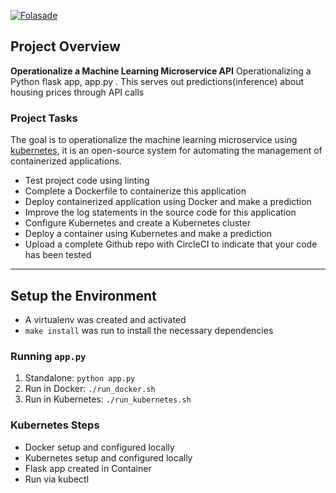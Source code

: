 [![Folasade](https://circleci.com/gh/Folasade/Machine-Learning-Microservice-API/tree/new_branch.svg?style=svg)](https://circleci.com/gh/Folasade/Machine-Learning-Microservice-API/tree/new_branch)

## Project Overview
**Operationalize a Machine Learning Microservice API**
Operationalizing a Python flask app, app.py . This serves out predictions(inference) about housing prices through API calls


### Project Tasks

The goal is to operationalize the machine learning microservice using [kubernetes](https://kubernetes.io/), it is an open-source system for automating the management of containerized applications.

* Test project code using linting
* Complete a Dockerfile to containerize this application
* Deploy containerized application using Docker and make a prediction
* Improve the log statements in the source code for this application
* Configure Kubernetes and create a Kubernetes cluster
* Deploy a container using Kubernetes and make a prediction
* Upload a complete Github repo with CircleCI to indicate that your code has been tested

---

## Setup the Environment

* A virtualenv was created and activated
* `make install` was run to install the necessary dependencies

### Running `app.py`

1. Standalone:  `python app.py`
2. Run in Docker:  `./run_docker.sh`
3. Run in Kubernetes:  `./run_kubernetes.sh`

### Kubernetes Steps

* Docker setup and configured locally
* Kubernetes setup and configured locally
* Flask app created in Container
* Run via kubectl
